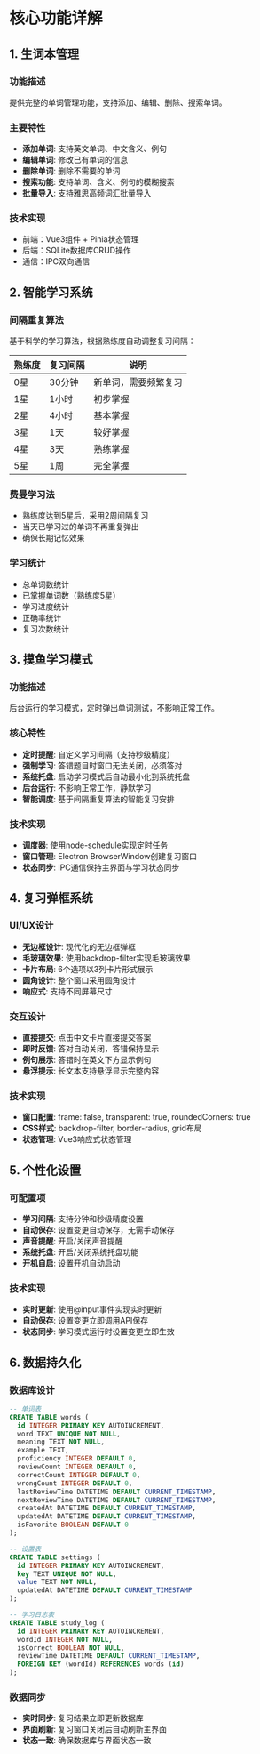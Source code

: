 # 核心功能详解

## 1. 生词本管理

### 功能描述
提供完整的单词管理功能，支持添加、编辑、删除、搜索单词。

### 主要特性
- **添加单词**: 支持英文单词、中文含义、例句
- **编辑单词**: 修改已有单词的信息
- **删除单词**: 删除不需要的单词
- **搜索功能**: 支持单词、含义、例句的模糊搜索
- **批量导入**: 支持雅思高频词汇批量导入

### 技术实现
- 前端：Vue3组件 + Pinia状态管理
- 后端：SQLite数据库CRUD操作
- 通信：IPC双向通信

## 2. 智能学习系统

### 间隔重复算法
基于科学的学习算法，根据熟练度自动调整复习间隔：

| 熟练度 | 复习间隔 | 说明 |
|--------|----------|------|
| 0星 | 30分钟 | 新单词，需要频繁复习 |
| 1星 | 1小时 | 初步掌握 |
| 2星 | 4小时 | 基本掌握 |
| 3星 | 1天 | 较好掌握 |
| 4星 | 3天 | 熟练掌握 |
| 5星 | 1周 | 完全掌握 |

### 费曼学习法
- 熟练度达到5星后，采用2周间隔复习
- 当天已学习过的单词不再重复弹出
- 确保长期记忆效果

### 学习统计
- 总单词数统计
- 已掌握单词数（熟练度5星）
- 学习进度统计
- 正确率统计
- 复习次数统计

## 3. 摸鱼学习模式

### 功能描述
后台运行的学习模式，定时弹出单词测试，不影响正常工作。

### 核心特性
- **定时提醒**: 自定义学习间隔（支持秒级精度）
- **强制学习**: 答错题目时窗口无法关闭，必须答对
- **系统托盘**: 启动学习模式后自动最小化到系统托盘
- **后台运行**: 不影响正常工作，静默学习
- **智能调度**: 基于间隔重复算法的智能复习安排

### 技术实现
- **调度器**: 使用node-schedule实现定时任务
- **窗口管理**: Electron BrowserWindow创建复习窗口
- **状态同步**: IPC通信保持主界面与学习状态同步

## 4. 复习弹框系统

### UI/UX设计
- **无边框设计**: 现代化的无边框弹框
- **毛玻璃效果**: 使用backdrop-filter实现毛玻璃效果
- **卡片布局**: 6个选项以3列卡片形式展示
- **圆角设计**: 整个窗口采用圆角设计
- **响应式**: 支持不同屏幕尺寸

### 交互设计
- **直接提交**: 点击中文卡片直接提交答案
- **即时反馈**: 答对自动关闭，答错保持显示
- **例句展示**: 答错时在英文下方显示例句
- **悬浮提示**: 长文本支持悬浮显示完整内容

### 技术实现
- **窗口配置**: frame: false, transparent: true, roundedCorners: true
- **CSS样式**: backdrop-filter, border-radius, grid布局
- **状态管理**: Vue3响应式状态管理

## 5. 个性化设置

### 可配置项
- **学习间隔**: 支持分钟和秒级精度设置
- **自动保存**: 设置变更自动保存，无需手动保存
- **声音提醒**: 开启/关闭声音提醒
- **系统托盘**: 开启/关闭系统托盘功能
- **开机自启**: 设置开机自动启动

### 技术实现
- **实时更新**: 使用@input事件实现实时更新
- **自动保存**: 设置变更立即调用API保存
- **状态同步**: 学习模式运行时设置变更立即生效

## 6. 数据持久化

### 数据库设计
```sql
-- 单词表
CREATE TABLE words (
  id INTEGER PRIMARY KEY AUTOINCREMENT,
  word TEXT UNIQUE NOT NULL,
  meaning TEXT NOT NULL,
  example TEXT,
  proficiency INTEGER DEFAULT 0,
  reviewCount INTEGER DEFAULT 0,
  correctCount INTEGER DEFAULT 0,
  wrongCount INTEGER DEFAULT 0,
  lastReviewTime DATETIME DEFAULT CURRENT_TIMESTAMP,
  nextReviewTime DATETIME DEFAULT CURRENT_TIMESTAMP,
  createdAt DATETIME DEFAULT CURRENT_TIMESTAMP,
  updatedAt DATETIME DEFAULT CURRENT_TIMESTAMP,
  isFavorite BOOLEAN DEFAULT 0
);

-- 设置表
CREATE TABLE settings (
  id INTEGER PRIMARY KEY AUTOINCREMENT,
  key TEXT UNIQUE NOT NULL,
  value TEXT NOT NULL,
  updatedAt DATETIME DEFAULT CURRENT_TIMESTAMP
);

-- 学习日志表
CREATE TABLE study_log (
  id INTEGER PRIMARY KEY AUTOINCREMENT,
  wordId INTEGER NOT NULL,
  isCorrect BOOLEAN NOT NULL,
  reviewTime DATETIME DEFAULT CURRENT_TIMESTAMP,
  FOREIGN KEY (wordId) REFERENCES words (id)
);
```

### 数据同步
- **实时同步**: 复习结果立即更新数据库
- **界面刷新**: 复习窗口关闭后自动刷新主界面
- **状态一致**: 确保数据库与界面状态一致 